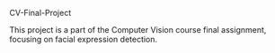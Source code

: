 CV-Final-Project

This project is a part of the Computer Vision course final assignment, focusing on facial expression detection.
